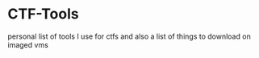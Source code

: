 # CTF-Tools
personal list of tools I use for ctfs and also a list of things to download on imaged vms
